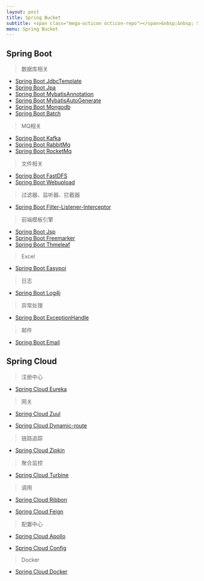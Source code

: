 ```yaml
---
layout: post
title: Spring Bucket
subtitle: <span class="mega-octicon octicon-repo"></span>&nbsp;&nbsp; Spring Bucket 
menu: Spring Bucket
---
```


## Spring Boot
> 数据库相关
- [Spring Boot JdbcTemplate](https://github.com/gmg0829/SpringbootLearningExample/tree/master/Springboot-JdbcTemplate) 
- [Spring Boot Jpa](https://github.com/gmg0829/SpringbootLearningExample/tree/master/Springboot-Jpa) 
- [Spring Boot MybatisAnnotation](https://github.com/gmg0829/SpringbootLearningExample/tree/master/Springboot-mybatisAnnotation) 
- [Spring Boot MybatisAutoGenerate](https://github.com/gmg0829/SpringbootLearningExample/tree/master/Springboot-MybatisAutoGenerate) 
- [Spring Boot Mongodb](https://github.com/gmg0829/SpringbootLearningExample/tree/master/Springboot-mongodb) 
- [Spring Boot Batch](https://github.com/gmg0829/SpringbootLearningExample/tree/master/Springboot-batch)
> MQ相关
- [Spring Boot Kafka](https://github.com/gmg0829/SpringbootLearningExample/tree/master/Springboot-Kafka) 
- [Spring Boot RabbitMq](https://github.com/gmg0829/SpringbootLearningExample/tree/master/Springboot-RabbitMq)
- [Spring Boot RocketMq](https://github.com/gmg0829/SpringbootLearningExample/tree/master/Springboot-RocketMq)
 
>文件相关
- [Spring Boot FastDFS](https://github.com/gmg0829/SpringbootLearningExample/tree/master/Springboot-fastDFS) 
- [Spring Boot Webupload](https://github.com/gmg0829/SpringbootLearningExample/tree/master/Springboot-webUpload)
> 过滤器、监听器、拦截器
- [Spring Boot Filter-Listener-Interceptor](https://github.com/gmg0829/SpringbootLearningExample/tree/master/Springboot-FilterListenerInterceptor) 
> 前端模板引擎
- [Spring Boot Jsp](https://github.com/gmg0829/SpringbootLearningExample/tree/master/Springboot-jsp) 
- [Spring Boot Freemarker](https://github.com/gmg0829/bkgc-manage/tree/master/bkgc-manage-freemarker) 
- [Spring Boot Thmeleaf](https://github.com/gmg0829/bkgc-manage/tree/master/bkgc-manage-thmeleaf) 
> Excel 
- [Spring Boot Easypoi](https://github.com/gmg0829/SpringbootLearningExample/tree/master/Springboot-Easypoi) 
>日志
- [Spring Boot Log4j](https://github.com/gmg0829/SpringbootLearningExample/tree/master/Springboot-log4j) 
>异常处理
- [Spring Boot ExceptionHandle](https://github.com/gmg0829/SpringbootLearningExample/tree/master/Springboot-ExceptionHandle) 
>邮件
- [Spring Boot Email](https://github.com/gmg0829/SpringbootLearningExample/tree/master/Springboot-email) 


## Spring Cloud

> 注册中心
- [Spring Cloud Eureka](https://github.com/gmg0829/SpringcloudLearningExample/tree/master/spring-cloud--eureka1)

> 网关
- [Spring Cloud Zuul](https://github.com/gmg0829/SpringcloudLearningExample/tree/master/spring-cloud-zuul)

- [Spring Cloud Dynamic-route](https://github.com/gmg0829/SpringcloudLearningExample/tree/master/spring-cloud-gateway-dynamic-route)

> 链路追踪
- [Spring Cloud Zipkin](https://github.com/gmg0829/SpringcloudLearningExample/tree/master/spring-cloud-zipkin-stream)

> 聚合监控
- [Spring Cloud Turbine](https://github.com/gmg0829/SpringcloudLearningExample/tree/master/spring-cloud-turbine)


> 调用
- [Spring Cloud Ribbon](https://github.com/gmg0829/SpringcloudLearningExample/tree/master/spring-cloud-ribbon)

- [Spring Cloud Feign](https://github.com/gmg0829/SpringcloudLearningExample/tree/master/spring-cloud-feign)

> 配置中心
- [Spring Cloud Apollo](https://github.com/gmg0829/SpringcloudLearningExample/tree/master/spring-cloud-apollo)

- [Spring Cloud Config](https://github.com/gmg0829/SpringcloudLearningExample/tree/master/spring-cloud-config)

> Docker
- [Spring Cloud Docker](https://github.com/gmg0829/SpringcloudLearningExample/tree/master/spring-cloud-docker)